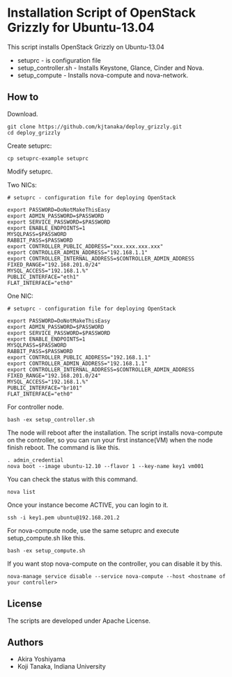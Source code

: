 Installation Script of OpenStack Grizzly for Ubuntu-13.04
======================================================

This script installs OpenStack Grizzly on Ubuntu-13.04

* setuprc - is configuration file
* setup_controller.sh - Installs Keystone, Glance, Cinder and Nova.
* setup_compute - Installs nova-compute and nova-network.

How to
------
Download.
```
git clone https://github.com/kjtanaka/deploy_grizzly.git
cd deploy_grizzly
```

Create setuprc:
```
cp setuprc-example setuprc
```

Modify setuprc.

Two NICs:
```
# setuprc - configuration file for deploying OpenStack

export PASSWORD=DoNotMakeThisEasy
export ADMIN_PASSWORD=$PASSWORD
export SERVICE_PASSWORD=$PASSWORD
export ENABLE_ENDPOINTS=1
MYSQLPASS=$PASSWORD
RABBIT_PASS=$PASSWORD
export CONTROLLER_PUBLIC_ADDRESS="xxx.xxx.xxx.xxx"
export CONTROLLER_ADMIN_ADDRESS="192.168.1.1"
export CONTROLLER_INTERNAL_ADDRESS=$CONTROLLER_ADMIN_ADDRESS
FIXED_RANGE="192.168.201.0/24"
MYSQL_ACCESS="192.168.1.%"
PUBLIC_INTERFACE="eth1"
FLAT_INTERFACE="eth0"
```
One NIC:
```
# setuprc - configuration file for deploying OpenStack

export PASSWORD=DoNotMakeThisEasy
export ADMIN_PASSWORD=$PASSWORD
export SERVICE_PASSWORD=$PASSWORD
export ENABLE_ENDPOINTS=1
MYSQLPASS=$PASSWORD
RABBIT_PASS=$PASSWORD
export CONTROLLER_PUBLIC_ADDRESS="192.168.1.1"
export CONTROLLER_ADMIN_ADDRESS="192.168.1.1"
export CONTROLLER_INTERNAL_ADDRESS=$CONTROLLER_ADMIN_ADDRESS
FIXED_RANGE="192.168.201.0/24"
MYSQL_ACCESS="192.168.1.%"
PUBLIC_INTERFACE="br101"
FLAT_INTERFACE="eth0"
```

For controller node.
```
bash -ex setup_controller.sh
```
The node will reboot after the installation. The script installs nova-compute 
on the controller, so you can run your first instance(VM) when the node finish reboot.
The command is like this.
```
. admin_credential
nova boot --image ubuntu-12.10 --flavor 1 --key-name key1 vm001
```
You can check the status with this command.
```
nova list
```
Once your instance become ACTIVE, you can login to it.
```
ssh -i key1.pem ubuntu@192.168.201.2
```

For nova-compute node, use the same setuprc and execute setup_compute.sh
like this.
```
bash -ex setup_compute.sh
```

If you want stop nova-compute on the controller, you can disable it by this.
```
nova-manage service disable --service nova-compute --host <hostname of your controller>
```

License
--------------------------
The scripts are developed under Apache License.

Authors
--------------------------
* Akira Yoshiyama
* Koji Tanaka, Indiana University
